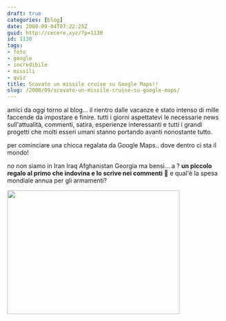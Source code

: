 ```yaml
---
draft: true
categories: [blog]
date: 2008-09-04T07:22:25Z
guid: http://cecere.xyz/?p=1130
id: 1130
tags:
- foto
- google
- incredibile
- missili
- quiz
title: Scovato un missile cruise su Google Maps!!
slug: /2008/09/scovato-un-missile-cruise-su-google-maps/
---
```


amici da oggi torno al blog… il rientro dalle vacanze è stato intenso di mille faccende da impostare e finire. tutti i giorni aspettatevi le necessarie news sull'attualità, commenti, satira, esperienze interessanti e tutti i grandi progetti che molti esseri umani stanno portando avanti nonostante tutto.

per cominciare una chicca regalata da Google Maps.. dove dentro ci sta il mondo!

no non siamo in Iran Iraq Afghanistan Georgia ma bensì… a ? **un piccolo regalo al primo che indovina e lo scrive nei commenti** 🙂 e qual'è la spesa mondiale annua per gli armamenti?

[<img class="aligncenter size-full wp-image-1131" title="missile_cruise_su_google_maps" src="http://cecere.xyz/wp-content/uploads/sites/3/2008/09/missile_cruise_su_google_maps.jpg" alt="" width="400" height="288" srcset="http://cecere.xyz/wp-content/uploads/sites/3/2008/09/missile_cruise_su_google_maps.jpg 400w, http://cecere.xyz/wp-content/uploads/sites/3/2008/09/missile_cruise_su_google_maps-300x216.jpg 300w" sizes="(max-width: 400px) 100vw, 400px" />](http://www.google.com/maps?t=k&om=1&ie=UTF8&ll=38.226533,-112.298931&spn=0.002739,0.005955&z=18)
